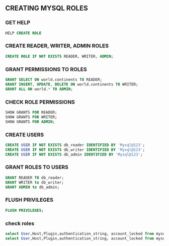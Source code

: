 ## CREATING MYSQL ROLES

### GET HELP
```sql
HELP CREATE ROLE
```

### CREATE READER, WRITER, ADMIN ROLES
```sql
CREATE ROLE IF NOT EXISTS READER, WRITER, ADMIN;
```

### GRANT PERMISSIONS TO ROLES
```sql
GRANT SELECT ON world.continents TO READER;
GRANT INSERT, UPDATE, DELETE ON world.continents TO WRITER;
GRANT ALL ON world.* TO ADMIN;
```

### CHECK ROLE PERMISSIONS
```sql
SHOW GRANTS FOR READER;
SHOW GRANTS FOR WRITER;
SHOW GRANTS FOR ADMIN;
```

### CREATE USERS
```sql
CREATE USER IF NOT EXISTS db_reader IDENTIFIED BY 'Mysql@123';
CREATE USER IF NOT EXISTS db_writer IDENTIFIED BY 'Mysql@123';
CREATE USER IF NOT EXISTS db_admin IDENTIFIED BY 'Mysql@123';
```

### GRANT ROLES TO USERS
```sql
GRANT READER TO db_reader;
GRANT WRITER to db_writer;
GRANT ADMIN to db_admin;
```

### FLUSH PRIVILEGES  
```sql
FLUSH PRIVILEGES;
```


### check roles  
```sql
select User,Host,Plugin,authentication_string, account_locked from mysql.user;
select User,Host,Plugin,authentication_string, account_locked from mysql.user where authentication_string= '';
```